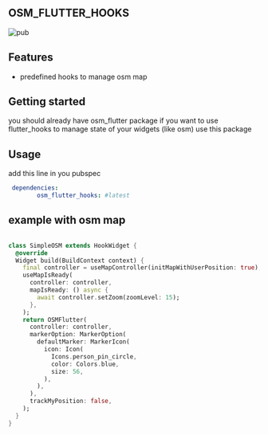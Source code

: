 ## OSM_FLUTTER_HOOKS
![pub](https://img.shields.io/badge/pub-v1.1.0-blue) 

## Features

*  predefined hooks to manage osm map

## Getting started

you should already have osm_flutter package if you want to use flutter_hooks to manage state of your widgets (like osm) use this package

## Usage

add this line in you pubspec

```yaml
 dependencies:
        osm_flutter_hooks: #latest
```

## example with osm map

```dart

class SimpleOSM extends HookWidget {
  @override
  Widget build(BuildContext context) {
    final controller = useMapController(initMapWithUserPosition: true);
    useMapIsReady(
      controller: controller,
      mapIsReady: () async {
        await controller.setZoom(zoomLevel: 15);
      },
    );
    return OSMFlutter(
      controller: controller,
      markerOption: MarkerOption(
        defaultMarker: MarkerIcon(
          icon: Icon(
            Icons.person_pin_circle,
            color: Colors.blue,
            size: 56,
          ),
        ),
      ),
      trackMyPosition: false,
    );
  }
}


```


